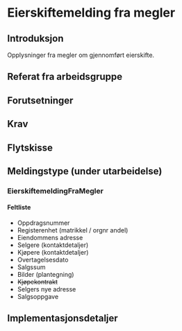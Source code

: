 # Eierskiftemelding fra megler
## Introduksjon
Opplysninger fra megler om gjennomført eierskifte.

## Referat fra arbeidsgruppe 

## Forutsetninger

## Krav  

## Flytskisse

## Meldingstype (under utarbeidelse)
### EierskiftemeldingFraMegler
#### Feltliste 
* Oppdragsnummer
* Registerenhet (matrikkel / orgnr andel)
* Eiendommens adresse
* Selgere (kontaktdetaljer)
* Kjøpere (kontaktdetaljer)
* Overtagelsesdato
* Salgssum
* Bilder (plantegning)
* ~~Kjøpekontrakt~~
* Selgers nye adresse
* Salgsoppgave

## Implementasjonsdetaljer